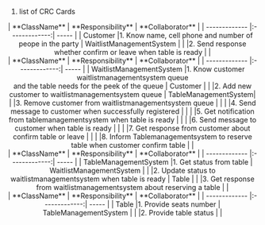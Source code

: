 1. list of CRC Cards

<center>
| **ClassName** | **Responsibility**    | **Collaborator**  |
| ------------- |:-------------:| ----- |
| Customer     |1. Know name, cell phone and number of peope in the party | WaitlistManagementSystem |
|               |2. Send response whether confirm or leave when table is ready    |    |
</center>


<center>
| **ClassName** | **Responsibility**    | **Collaborator**  |
| ------------- |:-------------:| ----- |
| WaitlistManagementSystem |1. Know customer waitlistmanagementsystem queue <br> and the table needs for the peek of the queue | Customer |
|               |2. Add new customer to waitlistmanagementsystem queue    | TableManagementSystem|
|               |3. Remove customer from waitlistmanagementsystem queue    | |
|               |4. Send message to customer when successfully registered    | |
|               |5. Get notification from tablemanagementsystem when table is ready    | |
|               |6. Send message to customer when table is ready    | |
|               |7. Get response from customer about confirm table or leave    | |
|               |8. Inform Tablemanagementsystem to reserve table when customer confirm table    | |
</center>


<center>
| **ClassName** | **Responsibility**    | **Collaborator**  |
| ------------- |:-------------:| ----- |
| TableManagementSystem  |1. Get status from table | WaitlistManagementSystem |
|               |2. Update status to waitlistmanagementsystem when table is ready  | Table   |
|               |3. Get response from waitlistmanagementsystem about reserving a table    |    |

</center>



<center>
| **ClassName** | **Responsibility**    | **Collaborator**  |
| ------------- |:-------------:| ----- |
| Table         |1. Provide seats number | TableManagementSystem |
|               |2. Provide table status |    |
</center>